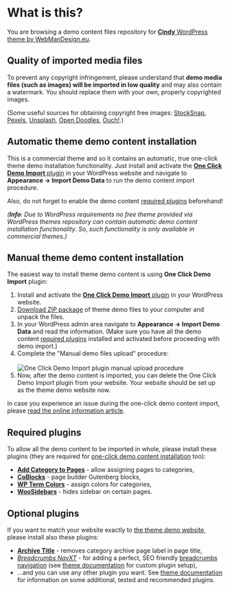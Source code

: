 # What is this?

You are browsing a demo content files repository for [**Cindy** WordPress theme by WebManDesign.eu](https://www.webmandesign.eu/portfolio/cindy-wordpress-theme/).


## Quality of imported media files

To prevent any copyright infringement, please understand that **demo media files (such as images) will be imported in low quality** and may also contain a watermark. You should replace them with your own, properly copyrighted images.

(Some useful sources for obtaining copyright free images: [StockSnap](https://stocksnap.io/), [Pexels](https://www.pexels.com), [Unsplash](https://unsplash.com), [Open Doodles](https://www.opendoodles.com/), [Ouch!](https://icons8.com/ouch/).)


## Automatic theme demo content installation

This is a commercial theme and so it contains an automatic, true one-click theme demo installation functionality. Just install and activate the [**One Click Demo Import** plugin](https://wordpress.org/plugins/one-click-demo-import/) in your WordPress website and navigate to **Appearance &rarr; Import Demo Data** to run the demo content import procedure.

Also, do not forget to enable the demo content [required plugins](#required-plugins) beforehand!

*(**Info**: Due to WordPress requirements no free theme provided via WordPress themes repository can contain automatic demo content installation functionality. So, such functionality is only available in commercial themes.)*  


## Manual theme demo content installation

The easiest way to install theme demo content is using **One Click Demo Import** plugin:

1. Install and activate the [**One Click Demo Import** plugin](https://wordpress.org/plugins/one-click-demo-import/) in your WordPress website.
2. [Download ZIP package](https://github.com/webmandesign/demo-content/raw/master/cindy/cindy-theme-demo.zip) of theme demo files to your computer and unpack the files.
3. In your WordPress admin area navigate to **Appearance &rarr; Import Demo Data** and read the information. (Make sure you have all the demo content [required plugins](#required-plugins) installed and activated before proceeding with demo import.)
4. Complete the "Manual demo files upload" procedure:<br><br>
  ![One Click Demo Import plugin manual upload procedure](https://easycaptures.com/fs/uploaded/1538/4804254364.png)
5. Now, after the demo content is imported, you can delete the One Click Demo Import plugin from your website. Your website should be set up as the theme demo website now.

In case you experience an issue during the one-click demo content import, please [read the online information article](https://github.com/proteusthemes/one-click-demo-import/blob/master/docs/import-problems.md).


## Required plugins

To allow all the demo content to be imported in whole, please install these plugins (they are required for [one-click demo content installation](#one-click-installation) too):

- [**Add Category to Pages**](https://wordpress.org/plugins/add-category-to-pages/) - allow assigning pages to categories,
- [**CoBlocks**](https://wordpress.org/plugins/coblocks/) - page builder Gutenberg blocks,
- [**WP Term Colors**](https://wordpress.org/plugins/wp-term-colors/) - assign colors for categories,
- [**WooSidebars**](https://wordpress.org/plugins/woosidebars/) - hides sidebar on certain pages.


## Optional plugins

If you want to match your website exactly to [the theme demo website](http://themedemos.webmandesign.eu/cindy/), please install also these plugins:

- [**Archive Title**](https://wordpress.org/plugins/archive-title/) - removes category archive page label in page title,
- [*Breadcrumbs NavXT*](https://wordpress.org/plugins/breadcrumb-navxt/) - for adding a perfect, SEO friendly [breadcrumbs navigation](http://en.wikipedia.org/wiki/Breadcrumb_%28navigation%29) (see [theme documentation](https://webmandesign.github.io/docs/cindy/#breadcrumbs) for custom plugin setup),
- ...and you can use any other plugin you want. See [theme documentation](https://webmandesign.github.io/docs/cindy/#plugins-others) for information on some additional, tested and recommended plugins.
